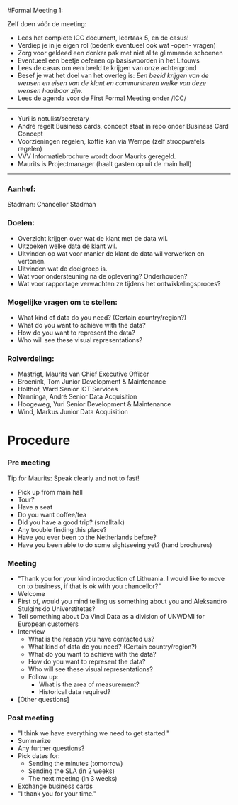 #Formal Meeting 1:

Zelf doen vóór de meeting:
- Lees het complete ICC document, leertaak 5, en de casus!
- Verdiep je in je eigen rol (bedenk eventueel ook wat -open- vragen)
- Zorg voor gekleed een donker pak met niet al te glimmende schoenen
- Eventueel een beetje oefenen op basiswoorden in het Litouws
- Lees de casus om een beeld te krijgen van onze achtergrond
- Besef je wat het doel van het overleg is: _Een beeld krijgen van de wensen en eisen van de klant en communiceren welke van deze wensen haalbaar zijn._
- Lees de agenda voor de First Formal Meeting onder /ICC/

---

- Yuri is notulist/secretary
- André regelt Business cards, concept staat in repo onder Business Card Concept
- Voorzieningen regelen, koffie kan via Wempe (zelf stroopwafels regelen)
- VVV Informatiebrochure wordt door Maurits geregeld.
- Maurits is Projectmanager (haalt gasten op uit de main hall)

---

### Aanhef:
Stadman: Chancellor Stadman

### Doelen:
- Overzicht krijgen over wat de klant met de data wil.
- Uitzoeken welke data de klant wil.
- Uitvinden op wat voor manier de klant de data wil verwerken en vertonen.
- Uitvinden wat de doelgroep is.
- Wat voor ondersteuning na de oplevering? Onderhouden?
- Wat voor rapportage verwachten ze tijdens het ontwikkelingsproces?

### Mogelijke vragen om te stellen:
- What kind of data do you need? (Certain country/region?)
- What do you want to achieve with the data?
- How do you want to represent the data?
- Who will see these visual representations?

### Rolverdeling:
- Mastrigt, Maurits van Chief Executive Officer
- Broenink, Tom Junior Development & Maintenance
- Holthof, Ward Senior ICT Services
- Nanninga, André Senior Data Acquisition
- Hoogeweg, Yuri Senior Development & Maintenance
- Wind, Markus Junior Data Acquisition





# Procedure

### Pre meeting

Tip for Maurits: Speak clearly and not to fast!

- Pick up from main hall
- Tour?
- Have a seat
- Do you want coffee/tea
- Did you have a good trip? (smalltalk)
- Any trouble finding this place?
- Have you ever been to the Netherlands before?
- Have you been able to do some sightseeing yet? (hand brochures)

### Meeting

- "Thank you for your kind introduction of Lithuania. I would like to move on to business, if that is ok with you chancellor?"
- Welcome
- First of, would you mind telling us something about you and Aleksandro Stulginskio Universtitetas?
- Tell something about Da Vinci Data as a division of UNWDMI for European customers
- Interview
	- What is the reason you have contacted us?
	- What kind of data do you need? (Certain country/region?)
	- What do you want to achieve with the data?
	- How do you want to represent the data?
	- Who will see these visual representations?
	- Follow up:
		- What is the area of measurement?
		- Historical data required?
- [Other questions]

### Post meeting

- "I think we have everything we need to get started."
- Summarize
- Any further questions?
- Pick dates for:
	- Sending the minutes (tomorrow)
	- Sending the SLA (in 2 weeks)
	- The next meeting (in 3 weeks)
- Exchange business cards
- "I thank you for your time."